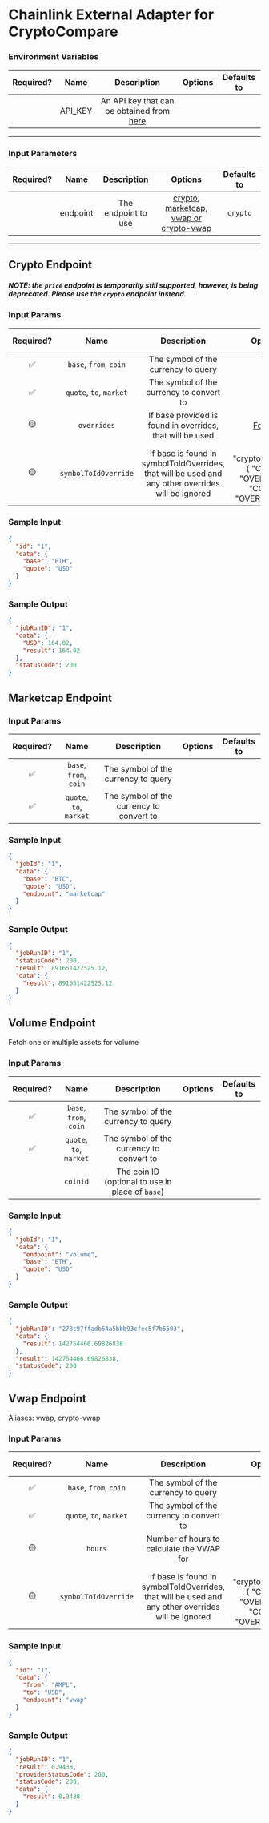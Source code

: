 # Chainlink External Adapter for CryptoCompare

### Environment Variables

| Required? |  Name   |                                      Description                                       | Options | Defaults to |
| :-------: | :-----: | :------------------------------------------------------------------------------------: | :-----: | :---------: |
|           | API_KEY | An API key that can be obtained from [here](https://min-api.cryptocompare.com/pricing) |         |             |

---

### Input Parameters

| Required? |   Name   |     Description     |                                               Options                                               | Defaults to |
| :-------: | :------: | :-----------------: | :-------------------------------------------------------------------------------------------------: | :---------: |
|           | endpoint | The endpoint to use | [crypto](#Crypto-Endpoint), [marketcap](#Marketcap-Endpoint), [vwap or crypto-vwap](#Vwap-Endpoint) |  `crypto`   |

---

## Crypto Endpoint

##### NOTE: the `price` endpoint is temporarily still supported, however, is being deprecated. Please use the `crypto` endpoint instead.

### Input Params

| Required? |          Name           |                                            Description                                             |                                       Options                                        | Defaults to |
| :-------: | :---------------------: | :------------------------------------------------------------------------------------------------: | :----------------------------------------------------------------------------------: | :---------: |
|    ✅     | `base`, `from`, `coin`  |                                The symbol of the currency to query                                 |                                                                                      |             |
|    ✅     | `quote`, `to`, `market` |                              The symbol of the currency to convert to                              |                                                                                      |             |
|    🟡     |       `overrides`       |                     If base provided is found in overrides, that will be used                      | [Format](../../core/bootstrap/src/lib/external-adapter/overrides/presetSymbols.json) |             |
|    🟡     |  `symbolToIdOverride`   | If base is found in symbolToIdOverrides, that will be used and any other overrides will be ignored |         { "cryptocompare": { "COINA": "OVERRIDEA", "COINB": "OVERRIDEB" } }          |             |

### Sample Input

```json
{
  "id": "1",
  "data": {
    "base": "ETH",
    "quote": "USD"
  }
}
```

### Sample Output

```json
{
  "jobRunID": "1",
  "data": {
    "USD": 164.02,
    "result": 164.02
  },
  "statusCode": 200
}
```

## Marketcap Endpoint

### Input Params

| Required? |          Name           |               Description                | Options | Defaults to |
| :-------: | :---------------------: | :--------------------------------------: | :-----: | :---------: |
|    ✅     | `base`, `from`, `coin`  |   The symbol of the currency to query    |         |             |
|    ✅     | `quote`, `to`, `market` | The symbol of the currency to convert to |         |             |

### Sample Input

```json
{
  "jobId": "1",
  "data": {
    "base": "BTC",
    "quote": "USD",
    "endpoint": "marketcap"
  }
}
```

### Sample Output

```json
{
  "jobRunID": "1",
  "statusCode": 200,
  "result": 891651422525.12,
  "data": {
    "result": 891651422525.12
  }
}
```

## Volume Endpoint

Fetch one or multiple assets for volume

### Input Params

| Required? |          Name           |                   Description                    | Options | Defaults to |
| :-------: | :---------------------: | :----------------------------------------------: | :-----: | :---------: |
|    ✅     | `base`, `from`, `coin`  |       The symbol of the currency to query        |         |             |
|    ✅     | `quote`, `to`, `market` |     The symbol of the currency to convert to     |         |             |
|           |        `coinid`         | The coin ID (optional to use in place of `base`) |         |             |

### Sample Input

```json
{
  "jobId": "1",
  "data": {
    "endpoint": "volume",
    "base": "ETH",
    "quote": "USD"
  }
}
```

### Sample Output

```json
{
  "jobRunID": "278c97ffadb54a5bbb93cfec5f7b5503",
  "data": {
    "result": 142754466.69826838
  },
  "result": 142754466.69826838,
  "statusCode": 200
}
```

## Vwap Endpoint

Aliases: vwap, crypto-vwap

### Input Params

| Required? |          Name           |                                            Description                                             |                               Options                               | Defaults to |
| :-------: | :---------------------: | :------------------------------------------------------------------------------------------------: | :-----------------------------------------------------------------: | :---------: |
|    ✅     | `base`, `from`, `coin`  |                                The symbol of the currency to query                                 |                                                                     |             |
|    ✅     | `quote`, `to`, `market` |                              The symbol of the currency to convert to                              |                                                                     |             |
|    🟡     |         `hours`         |                             Number of hours to calculate the VWAP for                              |                                                                     |    `24`     |
|    🟡     |  `symbolToIdOverride`   | If base is found in symbolToIdOverrides, that will be used and any other overrides will be ignored | { "cryptocompare": { "COINA": "OVERRIDEA", "COINB": "OVERRIDEB" } } |             |

### Sample Input

```json
{
  "id": "1",
  "data": {
    "from": "AMPL",
    "to": "USD",
    "endpoint": "vwap"
  }
}
```

### Sample Output

```json
{
  "jobRunID": "1",
  "result": 0.9438,
  "providerStatusCode": 200,
  "statusCode": 200,
  "data": {
    "result": 0.9438
  }
}
```
